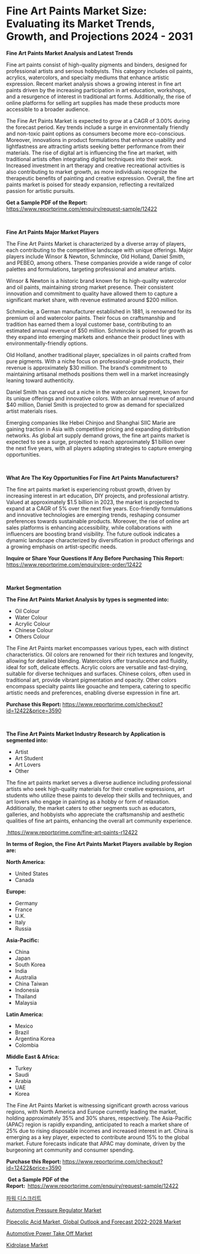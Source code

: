 <p><h1>Fine Art Paints Market Size: Evaluating its Market Trends, Growth, and Projections 2024 - 2031</h1></p><p><strong>Fine Art Paints Market Analysis and Latest Trends</strong></p>
<p><p>Fine art paints consist of high-quality pigments and binders, designed for professional artists and serious hobbyists. This category includes oil paints, acrylics, watercolors, and specialty mediums that enhance artistic expression. Recent market analysis shows a growing interest in fine art paints driven by the increasing participation in art education, workshops, and a resurgence of interest in traditional art forms. Additionally, the rise of online platforms for selling art supplies has made these products more accessible to a broader audience.</p><p>The Fine Art Paints Market is expected to grow at a CAGR of 3.00% during the forecast period. Key trends include a surge in environmentally friendly and non-toxic paint options as consumers become more eco-conscious. Moreover, innovations in product formulations that enhance usability and lightfastness are attracting artists seeking better performance from their materials. The rise of digital art is influencing the fine art market, with traditional artists often integrating digital techniques into their work. Increased investment in art therapy and creative recreational activities is also contributing to market growth, as more individuals recognize the therapeutic benefits of painting and creative expression. Overall, the fine art paints market is poised for steady expansion, reflecting a revitalized passion for artistic pursuits.</p></p>
<p><strong>Get a Sample PDF of the Report:&nbsp;</strong> <a href="https://www.reportprime.com/enquiry/request-sample/12422">https://www.reportprime.com/enquiry/request-sample/12422</a></p>
<p>&nbsp;</p>
<p><strong>Fine Art Paints Major Market Players</strong></p>
<p><p>The Fine Art Paints Market is characterized by a diverse array of players, each contributing to the competitive landscape with unique offerings. Major players include Winsor & Newton, Schmincke, Old Holland, Daniel Smith, and PEBEO, among others. These companies provide a wide range of color palettes and formulations, targeting professional and amateur artists.</p><p>Winsor & Newton is a historic brand known for its high-quality watercolor and oil paints, maintaining strong market presence. Their consistent innovation and commitment to quality have allowed them to capture a significant market share, with revenue estimated around $200 million.</p><p>Schmincke, a German manufacturer established in 1881, is renowned for its premium oil and watercolor paints. Their focus on craftsmanship and tradition has earned them a loyal customer base, contributing to an estimated annual revenue of $50 million. Schmincke is poised for growth as they expand into emerging markets and enhance their product lines with environmentally-friendly options.</p><p>Old Holland, another traditional player, specializes in oil paints crafted from pure pigments. With a niche focus on professional-grade products, their revenue is approximately $30 million. The brand’s commitment to maintaining artisanal methods positions them well in a market increasingly leaning toward authenticity.</p><p>Daniel Smith has carved out a niche in the watercolor segment, known for its unique offerings and innovative colors. With an annual revenue of around $40 million, Daniel Smith is projected to grow as demand for specialized artist materials rises.</p><p>Emerging companies like Hebei Chinjoo and Shanghai SIIC Marie are gaining traction in Asia with competitive pricing and expanding distribution networks. As global art supply demand grows, the fine art paints market is expected to see a surge, projected to reach approximately $1 billion over the next five years, with all players adapting strategies to capture emerging opportunities.</p></p>
<p>&nbsp;</p>
<p><strong>What Are The Key Opportunities For Fine Art Paints Manufacturers?</strong></p>
<p><p>The fine art paints market is experiencing robust growth, driven by increasing interest in art education, DIY projects, and professional artistry. Valued at approximately $1.5 billion in 2023, the market is projected to expand at a CAGR of 5% over the next five years. Eco-friendly formulations and innovative technologies are emerging trends, reshaping consumer preferences towards sustainable products. Moreover, the rise of online art sales platforms is enhancing accessibility, while collaborations with influencers are boosting brand visibility. The future outlook indicates a dynamic landscape characterized by diversification in product offerings and a growing emphasis on artist-specific needs.</p></p>
<p><strong>Inquire or Share Your Questions If Any Before Purchasing This Report:</strong> <a href="https://www.reportprime.com/enquiry/pre-order/12422">https://www.reportprime.com/enquiry/pre-order/12422</a></p>
<p>&nbsp;</p>
<p><strong>Market Segmentation</strong></p>
<p><strong>The Fine Art Paints Market Analysis by types is segmented into:</strong></p>
<p><ul><li>Oil Colour</li><li>Water Colour</li><li>Acrylic Colour</li><li>Chinese Colour</li><li>Others Colour</li></ul></p>
<p><p>The Fine Art Paints market encompasses various types, each with distinct characteristics. Oil colors are renowned for their rich textures and longevity, allowing for detailed blending. Watercolors offer translucence and fluidity, ideal for soft, delicate effects. Acrylic colors are versatile and fast-drying, suitable for diverse techniques and surfaces. Chinese colors, often used in traditional art, provide vibrant pigmentation and opacity. Other colors encompass specialty paints like gouache and tempera, catering to specific artistic needs and preferences, enabling diverse expression in fine art.</p></p>
<p><strong>Purchase this Report:&nbsp;</strong><a href="https://www.reportprime.com/checkout?id=12422&price=3590">https://www.reportprime.com/checkout?id=12422&price=3590</a></p>
<p>&nbsp;</p>
<p><strong>The Fine Art Paints Market Industry Research by Application is segmented into:</strong></p>
<p><ul><li>Artist</li><li>Art Student</li><li>Art Lovers</li><li>Other</li></ul></p>
<p><p>The fine art paints market serves a diverse audience including professional artists who seek high-quality materials for their creative expressions, art students who utilize these paints to develop their skills and techniques, and art lovers who engage in painting as a hobby or form of relaxation. Additionally, the market caters to other segments such as educators, galleries, and hobbyists who appreciate the craftsmanship and aesthetic qualities of fine art paints, enhancing the overall art community experience.</p></p>
<p><a href="https://www.reportprime.com/fine-art-paints-r12422">&nbsp;https://www.reportprime.com/fine-art-paints-r12422</a></p>
<p><strong>In terms of Region, the Fine Art Paints Market Players available by Region are:</strong></p>
<p>
    <p> <strong> North America: </strong>
        <ul>
            <li>United States</li>
            <li>Canada</li>
        </ul>
        </p> 
    <p> <strong> Europe: </strong>
        <ul>
            <li>Germany</li>
            <li>France</li>
            <li>U.K.</li>
            <li>Italy</li>
            <li>Russia</li>
        </ul>
        </p> 
    <p> <strong> Asia-Pacific: </strong>
        <ul>
            <li>China</li>
            <li>Japan</li>
            <li>South Korea</li>
            <li>India</li>
            <li>Australia</li>
            <li>China Taiwan</li>
            <li>Indonesia</li>
            <li>Thailand</li>
            <li>Malaysia</li>
        </ul>
        </p> 
    <p> <strong> Latin America: </strong>
        <ul>
            <li>Mexico</li>
            <li>Brazil</li>
            <li>Argentina Korea</li>
            <li>Colombia</li>
        </ul>
        </p> 
    <p> <strong> Middle East & Africa: </strong>
        <ul>
            <li>Turkey</li>
            <li>Saudi</li>
            <li>Arabia</li>
            <li>UAE</li>
            <li>Korea</li>
        </ul>
    </p>
    </p>
<p><p>The Fine Art Paints Market is witnessing significant growth across various regions, with North America and Europe currently leading the market, holding approximately 35% and 30% shares, respectively. The Asia-Pacific (APAC) region is rapidly expanding, anticipated to reach a market share of 25% due to rising disposable incomes and increased interest in art. China is emerging as a key player, expected to contribute around 15% to the global market. Future forecasts indicate that APAC may dominate, driven by the burgeoning art community and consumer spending.</p></p>
<p><strong>Purchase this Report: </strong><a href="https://www.reportprime.com/checkout?id=12422&price=3590">https://www.reportprime.com/checkout?id=12422&price=3590</a></p>
<p>&nbsp;<strong>Get a Sample PDF of the Report:&nbsp;&nbsp;</strong><a href="https://www.reportprime.com/enquiry/request-sample/12422">https://www.reportprime.com/enquiry/request-sample/12422</a></p>
<p><strong></strong></p>
<p><p><a href="https://github.com/sougarounis/Market-Research-Report-List-6/blob/main/13339981322.md">파워 디스크리트</a></p><p><a href="https://issuu.com/reportprime-2/docs/automotive-pressure-regulator-marke_bb731ae8c4f554">Automotive Pressure Regulator Market</a></p><p><a href="https://www.linkedin.com/pulse/pipecolic-acid-market-global-outlook-forecast-2022-2028-size-ut9qf?trackingId=w4KoIpQhShiLiTYoeGRAgg%3D%3D">Pipecolic Acid Market, Global Outlook and Forecast 2022-2028 Market</a></p><p><a href="https://issuu.com/reportprime-2/docs/automotive-power-take-off-market-si_9ec0f873425000">Automotive Power Take Off Market</a></p><p><a href="https://medium.com/@guyskiles48/global-kidrolase-market-analysis-key-market-trends-and-future-projections-2024-2031-d6754080c311">Kidrolase Market</a></p></p>